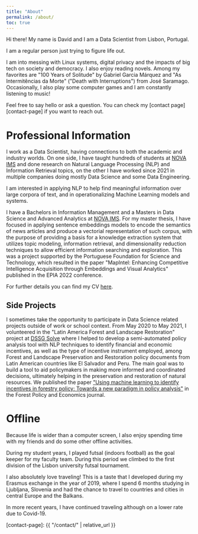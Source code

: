 ```yaml
---
title: "About"
permalink: /about/
toc: true
---
```


Hi there! My name is David and I am a Data Scientist from Lisbon, Portugal.

I am a regular person just trying to figure life out. 

I am into messing with Linux systems, digital privacy and the impacts of big tech on society and democracy. 
I also enjoy reading novels. Among my favorites are "100 Years of Solitude" by Gabriel Garcia Márquez and "As Intermitências da Morte" ("Death with Interruptions") from José Saramago.
Occasionally, I also play some computer games and I am constantly listening to music!

Feel free to say hello or ask a question. You can check my [contact page][contact-page] if you want to reach out.

# Professional Information
I work as a Data Scientist, having connections to both the academic and industry worlds. 
On one side, I have taught hundreds of students at [NOVA IMS](novaims.unl.pt) and done research on Natural Language Processing (NLP) and Information Retrieval topics, on the other I have worked since 2021 in multiple companies doing mostly Data Science and some Data Engineering.

I am interested in applying NLP to help find meaningful information over large corpora of text, and in operationalizing Machine Learning models and systems.

I have a Bachelors in Information Management and a Masters in Data Science and Advanced Analytics at [NOVA IMS](novaims.unl.pt). 
For my master thesis, I have focused in applying sentence embeddings models to encode the semantics of news articles and produce a vectorial representation of such corpus, with the purpose of providing a basis for a knowledge extraction system that utilizes topic modeling, information retrieval, and dimensionality reduction techniques to allow efficient information searching and exploration.
This was a project supported by the Portuguese Foundation for Science and Technology, which resulted in the paper "MapIntel: Enhancing Competitive Intelligence Acquisition through Embeddings and Visual Analytics" published in the EPIA 2022 conference.

For further details you can find my CV [here]().

## Side Projects
I sometimes take the opportunity to participate in Data Science related projects outside of work or school context. 
From May 2020 to May 2021, I volunteered in the "Latin America Forest and Landscape Restoration" project at [DSSG Solve](https://www.solveforgood.org/) where I helped to develop a semi-automated policy analysis tool with NLP techniques to identify financial and economic incentives, as well as the type of incentive instrument employed, among Forest and Landscape Preservation and Restoration policy documents from Latin American countries like El Salvador and Peru. 
The main goal was to build a tool to aid policymakers in making more informed and coordinated decisions, ultimately helping in the preservation and restoration of natural resources.
We published the paper ["Using machine learning to identify incentives in forestry policy: Towards a new paradigm in policy analysis"](https://doi.org/10.1016/j.forpol.2021.102624) in the Forest Policy and Economics journal.

# Offline
Because life is wider than a computer screen, I also enjoy spending time with my friends and do some other offline activities.

During my student years, I played futsal (indoors football) as the goal keeper for my faculty team. During this period we climbed to the first division of the Lisbon university futsal tournament.

I also absolutely love traveling! This is a taste that I developed during my Erasmus exchange in the year of 2019, where I spend 6 months studying in Ljubljana, Slovenia and had the chance to travel to countries and cities in central Europe and the Balkans.

In more recent years, I have continued traveling although on a lower rate due to Covid-19.

<!-- - share some photos -->

[contact-page]: {{ "/contact/" | relative_url }}
